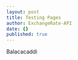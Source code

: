 ```yaml
---
layout: post
title: Testing Pages
author: ExchangeRate-API
date: {}
published: true
---
```

Balacacaddi